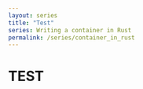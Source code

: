 ```yaml
---
layout: series
title: "Test"
series: Writing a container in Rust
permalink: /series/container_in_rust
---
```


# TEST
